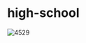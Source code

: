 # high-school
![4529](https://github.com/TapanKumarBasantia/high-school/assets/168338026/9ae0fd64-9474-43df-b19d-22fe191ecbd5)
